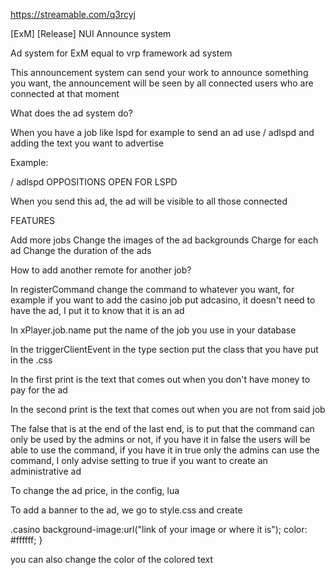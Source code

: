 
https://streamable.com/q3rcyj

[ExM] [Release] NUI Announce system

Ad system for ExM equal to vrp framework ad system

This announcement system can send your work to announce something you want, the announcement will be seen by all connected users who are connected at that moment

What does the ad system do?

When you have a job like lspd for example to send an ad use / adlspd and adding the text you want to advertise

Example:

/ adlspd OPPOSITIONS OPEN FOR LSPD

When you send this ad, the ad will be visible to all those connected

FEATURES

Add more jobs
Change the images of the ad backgrounds
Charge for each ad
Change the duration of the ads

How to add another remote for another job?

In registerCommand change the command to whatever you want, for example if you want to add the casino job put adcasino, it doesn't need to have the ad, I put it to know that it is an ad

In xPlayer.job.name put the name of the job you use in your database

In the triggerClientEvent in the type section put the class that you have put in the .css

In the first print is the text that comes out when you don't have money to pay for the ad

In the second print is the text that comes out when you are not from said job

The false that is at the end of the last end, is to put that the command can only be used by the admins or not, if you have it in false the users will be able to use the command, if you have it in true only the admins can use the command, I only advise setting to true if you want to create an administrative ad

To change the ad price, in the config, lua

To add a banner to the ad, we go to style.css and create

.casino
    background-image:url("link of your image or where it is");
    color: #ffffff;
}

you can also change the color of the colored text



